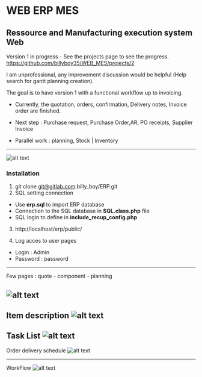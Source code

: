 # WEB ERP MES
##  Ressource and Manufacturing execution system  Web

Version 1 in progress - See the projects page to see the progress.
https://github.com/billyboy35/WEB_MES/projects/2

I am unprofessional, any improvement discussion would be helpful (Help search for gantt planning creation).

The goal is to have version 1 with a functional workflow up to invoicing.

* Currently, the quotation, orders, confirmation, Delivery notes, Invoice order are finished.

* Next step : Purchase request, Purchase Order,AR, PO receipts, Supplier Invoice

* Parallel work : planning, Stock | Inventory

-----------------
![alt text](https://github.com/billyboy35/WEB_MES/blob/master/public/images/Doc/Menu.PNG)

### Installation
1. git clone git@gitlab.com:billy_boy/ERP.git
2. SQL setting connection
* Use __erp.sql__ to import ERP database  
* Connection to the SQL database in __SQL.class.php__ file
* SQL login to define in __include_recup_config.php__

3. http://localhost/erp/public/

4. Log acces to user pages
* Login : Admin
* Password : password

-----------------
Few pages : quote - component - planning

![alt text](https://github.com/billyboy35/WEB_MES/blob/master/public/images/Doc/Quote/Quote_home.PNG)
-----------------
Item description
![alt text](https://github.com/billyboy35/WEB_MES/blob/master/public/images/Doc/Item/Item_exemple.PNG)
-----------------
Task List
![alt text](https://github.com/billyboy35/WEB_MES/blob/master/public/images/Doc/Planning/Task_list.PNG)
-----------------
Order delivery schedule
![alt text](https://github.com/billyboy35/WEB_MES/blob/master/public/images/Doc/Planning/Calendar.PNG)

-----------------
WorkFlow 
![alt text](https://github.com/billyboy35/WEB_MES/blob/master/public/images/Doc/Workflow.png)
